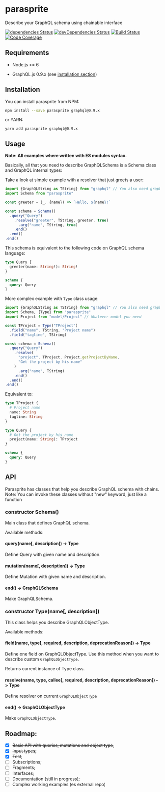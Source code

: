 # parasprite

Describe your GraphQL schema using chainable interface

[![dependencies Status](https://david-dm.org/octet-stream/parasprite/status.svg)](https://david-dm.org/octet-stream/parasprite)
[![devDependencies Status](https://david-dm.org/octet-stream/parasprite/dev-status.svg)](https://david-dm.org/octet-stream/parasprite?type=dev)
[![Build Status](https://travis-ci.org/octet-stream/parasprite.svg?branch=master)](https://travis-ci.org/octet-stream/parasprite)
[![Code Coverage](https://codecov.io/github/octet-stream/parasprite/coverage.svg?branch=master)](https://codecov.io/github/octet-stream/parasprite?branch=master)

## Requirements

* Node.js >= 6

* GraphQL.js 0.9.x (see [installation section](https://github.com/octet-stream/parasprite#installation))

## Installation

You can install parasprite from NPM:

```sh
npm install --save parasprite graphql@0.9.x
```

or YARN:

```
yarn add parasprite graphql@0.9.x
```

## Usage

**Note: All examples where written with ES modules syntax.**

Basically, all that you need to describe GraphQLSchema
is a Schema class and GraphQL internal types:

Take a look at simple example with a resolver that just greets a user:

```js
import {GraphQLString as TString} from "graphql" // You also need graphql package
import Schema from "parasprite"

const greeter = (_, {name}) => `Hello, ${name}!`

const schema = Schema()
  .query("Query")
    .resolve("greeter", TString, greeter, true)
      .arg("name", TString, true)
    .end()
  .end()
.end()
```

This schema is equivalent to the following code on GraphQL schema language:

```graphql
type Query {
  greeter(name: String!): String!
}

schema {
  query: Query
}
```

More complex example with `Type` class usage:

```js
import {GraphQLString as TString} from "graphql" // You also need graphql package
import Schema, {Type} from "parasprite"
import Project from "model/Project" // Whatever model you need

const TProject = Type("TProject")
  .field("name", TString, "Project name")
  .field("tagline", TString)

const schema = Schema()
  .query("Query")
    .resolve(
      "project", TProject, Project.getProjectByName,
      "Get the project by his name"
    )
      .arg("name", TString)
    .end()
  .end()
.end()
```

Equivalent to:

```graphql
type TProject {
  # Project name
  name: String
  tagline: String
}

type Query {
  # Get the project by his name
  project(name: String): TProject
}

schema {
  query: Query
}
```

## API

Parasprite has classes that help you describe GraphQL schema with chains.
Note: You can invoke these classes without "new" keyword, just like a function

### constructor Schema()

Main class that defines GraphQL schema.

Available methods:

#### query(name[, description]) -> Type

Define Query with given name and description.

#### mutation(name[, description]) -> Type

Define Mutation with given name and description.

#### end() -> GraphQLSchema

Make GraphQLSchema.

### constructor Type(name[, description])

This class helps you describe GraphQLObjectType.

Available methods:

#### field(name, type[, required, description, deprecationReason]) -> Type

Define one field on GraphQLObjectType.
Use this method when you want to describe custom `GraphQLObjectType`.

Returns current instance of Type class.

#### resolve(name, type, callee[, required, description, deprecationReason]) -> Type

Define resolver on current `GraphQLObjectType`

#### end() -> GraphQLObjectType

Make `GraphQLObjectType`.

## Roadmap:

  - [x] ~~Basic API with queries, mutations and object type~~;
  - [x] ~~Input types~~;
  - [x] ~~Test~~;
  - [ ] Subscriptions;
  - [ ] Fragments;
  - [ ] Interfaces;
  - [ ] Documentation (still in progress);
  - [ ] Complex working examples (es external repo)
